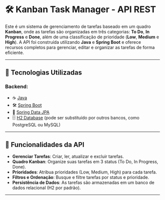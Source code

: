 # 🛠️ Kanban Task Manager - API REST

Este é um sistema de gerenciamento de tarefas baseado em um quadro **Kanban**, onde as tarefas são organizadas em três categorias: **To Do**, **In Progress** e **Done**, além de uma classificação de prioridade (**Low**, **Medium** e **High**). A API foi construída utilizando **Java** e **Spring Boot** e oferece recursos completos para gerenciar, editar e organizar as tarefas de forma eficiente.

---

## 🚀 Tecnologias Utilizadas

### Backend:
- ☕ [Java](https://www.java.com/)
- 🛠️ [Spring Boot](https://spring.io/projects/spring-boot)
- 🔄 [Spring Data JPA](https://spring.io/projects/spring-data)
- 🗄️ [H2 Database](https://www.h2database.com/) (pode ser substituído por outros bancos, como PostgreSQL ou MySQL)

---

## 📌 Funcionalidades da API

- **Gerenciar Tarefas**: Criar, ler, atualizar e excluir tarefas.
- **Quadro Kanban**: Organize suas tarefas em 3 status (To Do, In Progress, Done).
- **Prioridades**: Atribua prioridades (Low, Medium, High) para cada tarefa.
- **Filtros e Ordenação**: Busque e filtre tarefas por status e prioridade.
- **Persistência de Dados**: As tarefas são armazenadas em um banco de dados relacional (H2 por padrão).

---
